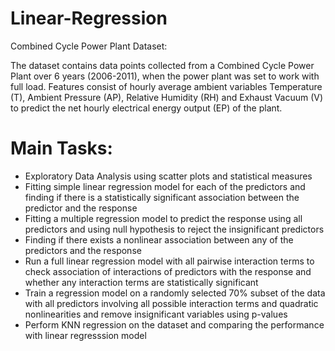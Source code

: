 # Linear-Regression

Combined Cycle Power Plant Dataset:

The dataset contains data points collected from a Combined Cycle Power Plant over 6 years (2006-2011), when the power plant was set to work with full load. Features consist of hourly average ambient variables Temperature (T), Ambient Pressure (AP), Relative Humidity (RH) and Exhaust Vacuum (V) to predict the net hourly electrical energy output (EP) of the plant.

# Main Tasks:

- Exploratory Data Analysis using scatter plots and statistical measures
- Fitting simple linear regression model for each of the predictors and finding if there is a statistically significant association         between the predictor and the response
- Fitting a multiple regression model to predict the response using all predictors and using null hypothesis to reject the insignificant     predictors
- Finding if there exists a nonlinear association between any of the predictors and the response
- Run a full linear regression model with all pairwise interaction terms to check association of interactions of predictors with the         response and whether any interaction terms are statistically significant
- Train a regression model on a randomly selected 70% subset of the data with all predictors involving all possible interaction terms and   quadratic nonlinearities and remove insignificant variables using p-values
- Perform KNN regression on the dataset and comparing the performance with linear regresssion model
